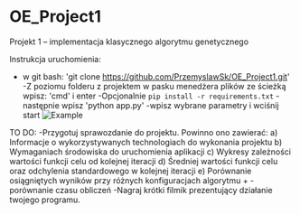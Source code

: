 # OE_Project1
Projekt 1 – implementacja klasycznego algorytmu genetycznego

Instrukcja uruchomienia:
- w git bash: 'git clone https://github.com/PrzemyslawSk/OE_Project1.git'
-Z poziomu folderu z projektem w pasku menedżera plików ze ścieżką wpisz: 'cmd' i enter
-Opcjonalnie `pip install -r requirements.txt`
-następnie wpisz 'python app.py'
-wpisz wybrane parametry i wciśnij start
![Example](https://github.com/PrzemyslawSk/OE_Project1/tree/pmc/imgs/1.gif?raw=true)

TO DO:
-Przygotuj sprawozdanie do projektu. Powinno ono zawierać:
a) Informacje o wykorzystywanych technologiach do wykonania projektu
b) Wymaganiach środowiska do uruchomienia aplikacji 
c) Wykresy zależności wartości funkcji celu od kolejnej iteracji
d) Średniej wartości funkcji celu oraz odchylenia standardowego w kolejnej iteracji
e) Porównanie osiągniętych wyników przy różnych konfiguracjach algorytmu +
-porównanie czasu obliczeń
-Nagraj krótki filmik prezentujący działanie twojego programu.